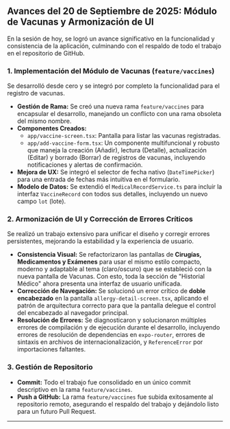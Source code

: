 ## Avances del 20 de Septiembre de 2025: Módulo de Vacunas y Armonización de UI

En la sesión de hoy, se logró un avance significativo en la funcionalidad y consistencia de la aplicación, culminando con el respaldo de todo el trabajo en el repositorio de GitHub.

### 1. Implementación del Módulo de Vacunas (`feature/vaccines`)

Se desarrolló desde cero y se integró por completo la funcionalidad para el registro de vacunas.

*   **Gestión de Rama:** Se creó una nueva rama `feature/vaccines` para encapsular el desarrollo, manejando un conflicto con una rama obsoleta del mismo nombre.
*   **Componentes Creados:**
    *   `app/vaccine-screen.tsx`: Pantalla para listar las vacunas registradas.
    *   `app/add-vaccine-form.tsx`: Un componente multifuncional y robusto que maneja la creación (Añadir), lectura (Detalle), actualización (Editar) y borrado (Borrar) de registros de vacunas, incluyendo notificaciones y alertas de confirmación.
*   **Mejora de UX:** Se integró el selector de fecha nativo (`DateTimePicker`) para una entrada de fechas más intuitiva en el formulario.
*   **Modelo de Datos:** Se extendió el `MedicalRecordService.ts` para incluir la interfaz `VaccineRecord` con todos sus detalles, incluyendo un nuevo campo `lot` (lote).

### 2. Armonización de UI y Corrección de Errores Críticos

Se realizó un trabajo extensivo para unificar el diseño y corregir errores persistentes, mejorando la estabilidad y la experiencia de usuario.

*   **Consistencia Visual:** Se refactorizaron las pantallas de **Cirugías, Medicamentos y Exámenes** para usar el mismo estilo compacto, moderno y adaptable al tema (claro/oscuro) que se estableció con la nueva pantalla de Vacunas. Con esto, toda la sección de "Historial Médico" ahora presenta una interfaz de usuario unificada.
*   **Corrección de Navegación:** Se solucionó un error crítico de **doble encabezado** en la pantalla `allergy-detail-screen.tsx`, aplicando el patrón de arquitectura correcto para que la pantalla delegue el control del encabezado al navegador principal.
*   **Resolución de Errores:** Se diagnosticaron y solucionaron múltiples errores de compilación y de ejecución durante el desarrollo, incluyendo errores de resolución de dependencias en `expo-router`, errores de sintaxis en archivos de internacionalización, y `ReferenceError` por importaciones faltantes.

### 3. Gestión de Repositorio

*   **Commit:** Todo el trabajo fue consolidado en un único commit descriptivo en la rama `feature/vaccines`.
*   **Push a GitHub:** La rama `feature/vaccines` fue subida exitosamente al repositorio remoto, asegurando el respaldo del trabajo y dejándolo listo para un futuro Pull Request.

---